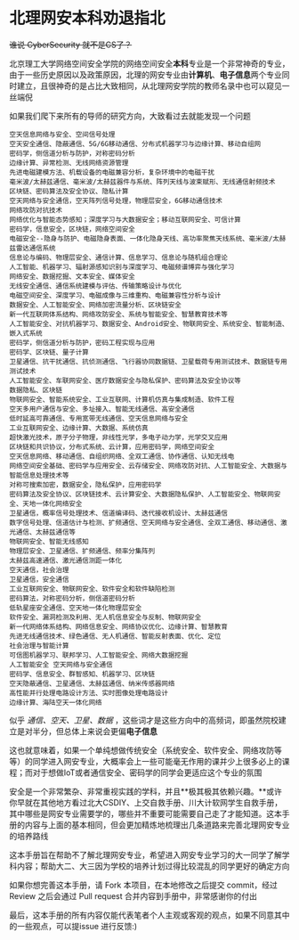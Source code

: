 # 北理网安本科劝退指北

~~谁说 CyberSecurity 就不是CS了？~~

北京理工大学网络空间安全学院的网络空间安全**本科**专业是一个非常神奇的专业，由于一些历史原因以及政策原因，北理的网安专业由**计算机**、**电子信息**两个专业同时建立，且很神奇的是占比大致相同，从北理网安学院的教师名录中也可以窥见一丝端倪

如果我们爬下来所有的导师的研究方向，大致看过去就能发现一个问题

```
空天信息网络与安全、空间信号处理
空天安全通信、隐蔽通信、5G/6G移动通信、分布式机器学习与边缘计算、移动自组网
密码学，侧信道分析与防护，对称密码分析
边缘计算、异常检测、无线网络资源管理
先进电磁建模方法、机载设备的电磁兼容分析，复杂环境中的电磁干扰
毫米波/太赫兹通信、毫米波/太赫兹器件与系统、阵列天线与波束赋形、无线通信射频技术
区块链、密码算法及安全协议、隐私计算
空天网络与安全通信，空天阵列信号处理，物理层安全，6G移动通信技术
网络攻防对抗技术
网络优化与智能态势感知；深度学习与大数据安全；移动互联网安全、可信计算
密码学，信息安全，区块链，网络空间安全
电磁安全--隐身与防护、电磁隐身表面、一体化隐身天线、高功率聚焦天线系统、毫米波/太赫兹雷达通信系统
信息论与编码、物理层安全、通信计算、信息学习、信息论与随机组合理论
人工智能、机器学习、辐射源感知识别与深度学习、电磁频谱博弈与强化学习
网络安全、数据挖掘、文本安全、媒体安全
无线安全通信、通信系统建模与评估、传输策略设计与优化
电磁空间安全、深度学习、电磁成像与三维重构、电磁兼容性分析与设计
数据安全、人工智能安全、网络加密流量分析、区块链安全
新一代互联网体系结构、网络攻防安全、系统与智能安全、智慧教育技术等
人工智能安全、对抗机器学习、数据安全、Android安全、物联网安全、系统安全、智能制造、嵌入式系统
密码学，侧信道分析与防护，密码工程实现与应用
密码学、区块链、量子计算
卫星通信、抗干扰通信、抗侦测通信、飞行器协同数据链、卫星载荷专用测试技术、数据链专用测试技术
人工智能安全、车联网安全、医疗数据安全与隐私保护、密码算法及安全协议等
数据隐私、区块链
物联网安全、智能系统安全、工业互联网、计算机仿真与集成制造、软件工程
空天多用户通信与安全、多址接入、智能无线通信、高安全通信
低时延高可靠通信、专用宽带无线通信、空天信息网络与安全
工业互联网安全、边缘计算、大数据、系统仿真
超快激光技术，原子分子物理，非线性光学，多电子动力学，光学交叉应用
区块链和共识协议，分布式系统、云计算，应用密码学，网络空间安全
空天信息网络、移动通信、自组织网络、全双工通信、协作通信、认知无线电
网络空间安全基础、密码学与应用安全、云存储安全、网络攻防对抗、人工智能安全、大数据与智能信息处理技术等
对称可搜索加密，数据安全，隐私保护，应用密码学
密码算法及安全协议、区块链技术、云计算安全、大数据隐私保护、人工智能安全、物联网安全、天地一体化网络安全
卫星通信，概率信号处理技术、信道编译码、迭代接收机设计、太赫兹通信
数字信号处理、信道估计与检测、扩频通信、空天网络与安全通信、全双工通信、移动通信、激光通信、太赫兹通信等
物联网安全、智能无线感知
物理层安全、卫星通信、扩频通信、频率分集阵列
太赫兹高速通信、激光通信测距一体化
空天通信，社会治理
卫星通信，安全通信
工业互联网安全、物联网安全、软件安全和软件缺陷检测
密码算法，对称密码分析，侧信道密码分析
低轨星座安全通信、空天地一体化物理层安全
软件安全、漏洞检测及利用、无人机信息安全与反制、物联网安全
新一代网络体系结构、网络信息安全、网络协议优化、边缘计算、智慧教育
先进无线通信技术、绿色通信、无人机通信、智能反射表面、优化、定位
社会治理与智能计算
可信图机器学习、联邦学习、人工智能安全、网络大数据挖掘
人工智能安全 空天网络与安全通信
密码学、信息安全、群智感知、机器学习、区块链
空天隐蔽通信、卫星通信、太赫兹通信、纳米传感器网络
高性能并行处理电路设计方法、实时图像处理电路设计
边缘计算、海陆空天一体化网络
```

似乎 _通信、空天、卫星、数据_ ，这些词才是这些方向中的高频词，即虽然院校建立是对半分，但总体上来说会更偏**电子信息**

这也就意味着，如果一个单纯想做传统安全（系统安全、软件安全、网络攻防等等）的同学进入网安专业，大概率会上一些可能毫无作用的课并少上很多必上的课程；而对于想做IoT或者通信安全、密码学的同学会更适应这个专业的氛围

安全是一个非常繁杂、非常重视实践的学科，并且**极其极其依赖兴趣。**或许你早就在其他地方看过北大CSDIY、上交自救手册、川大计软网学生自救手册，其中哪些是网安专业需要学的，哪些并不重要可能需要自己走了才能知道。这本手册的内容与上面的基本相同，但会更加精炼地梳理出几条道路来完善北理网安专业的培养路线

这本手册旨在帮助不了解北理网安专业，希望进入网安专业学习的大一同学了解学科内容；帮助大二、大三因为学校的培养计划过得比较混乱的同学更好的确定方向

如果你想完善这本手册，请 Fork 本项目，在本地修改之后提交 commit，经过 Review 之后会通过 Pull request 合并内容到手册中，非常感谢你的付出

最后，这本手册的所有内容仅能代表笔者个人主观或客观的观点，如果不同意其中的一些观点，可以提issue 进行反馈:)
